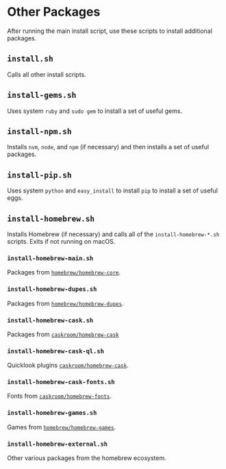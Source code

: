 # Other Packages

After running the main install script, use these scripts to install additional
packages.

## `install.sh`

Calls all other install scripts.

## `install-gems.sh`

Uses system `ruby` and `sudo gem` to install a set of useful gems.

## `install-npm.sh`

Installs `nvm`, `node`, and `npm` (if necessary) and then installs a set of
useful packages.

## `install-pip.sh`

Uses system `python` and `easy_install` to install `pip` to install a set of
useful eggs.

## `install-homebrew.sh`

Installs Homebrew (if necessary) and calls all of the `install-homebrew-*.sh`
scripts. Exits if not running on macOS.

### `install-homebrew-main.sh`

Packages from [`homebrew/homebrew-core`][hbc].

### `install-homebrew-dupes.sh`

Packages from [`homebrew/homebrew-dupes`][hbd].

### `install-homebrew-cask.sh`

Packages from [`caskroom/homebrew-cask`][caskroom]

### `install-homebrew-cask-ql.sh`

Quicklook plugins [`caskroom/homebrew-cask`][caskroom].

### `install-homebrew-cask-fonts.sh`

Fonts from [`caskroom/homebrew-fonts`][hbf].

### `install-homebrew-games.sh`

Games from [`homebrew/homebrew-games`][hbg].

### `install-homebrew-external.sh`

Other various packages from the homebrew ecosystem.


[hbc]: https://github.com/homebrew/homebrew-core "homebrew/homebrew-core"
[hbd]: https://github.com/homebrew/homebrew-dupes "homebrew/homebrew-dupes"
[caskroom]: https://github.com/caskroom/homebrew-cask "caskroom/homebrew-cask"
[hbf]: https://github.com/caskroom/homebrew-fonts "caskroom/homebrew-fonts"
[hbg]: https://github.com/homebrew/homebrew-games "homebrew/homebrew-games"
